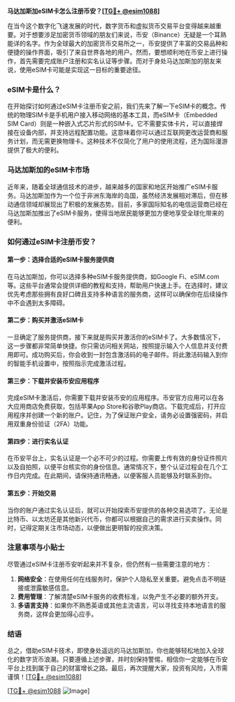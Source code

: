 **马达加斯加eSIM卡怎么注册币安？[[TG💪+ @esim1088](https://t.me/s/esim1088)]**

在当今这个数字化飞速发展的时代，数字货币和虚拟货币交易平台变得越来越重要。对于想要涉足加密货币领域的朋友们来说，币安（Binance）无疑是一个耳熟能详的名字。作为全球最大的加密货币交易所之一，币安提供了丰富的交易品种和便捷的操作界面，吸引了来自世界各地的用户。然而，要想顺利地在币安上进行操作，首先需要完成账户注册和实名认证等步骤。而对于身处马达加斯加的朋友来说，使用eSIM卡可能是实现这一目标的重要途径。

### eSIM卡是什么？

在开始探讨如何通过eSIM卡注册币安之前，我们先来了解一下eSIM卡的概念。传统的物理SIM卡是手机用户接入移动网络的基本工具，而eSIM卡（Embedded SIM Card）则是一种嵌入式芯片形式的SIM卡。它不需要实体卡片，可以直接焊接在设备内部，并支持远程配置功能。这意味着你可以通过互联网更改运营商和服务计划，而无需更换物理卡。这种技术不仅简化了用户的使用流程，还为国际漫游提供了极大的便利。

### 马达加斯加的eSIM卡市场

近年来，随着全球通信技术的进步，越来越多的国家和地区开始推广eSIM卡服务。马达加斯加作为一个位于非洲东海岸的岛国，虽然经济发展相对滞后，但在移动通信领域却展现出了积极的发展态势。目前，多家国际知名的电信运营商已经在马达加斯加推出了eSIM卡服务，使得当地居民能够更加方便地享受全球化带来的便利。

### 如何通过eSIM卡注册币安？

#### 第一步：选择合适的eSIM卡服务提供商

在马达加斯加，你可以选择多种eSIM卡服务提供商，如Google Fi、eSIM.com等。这些平台通常会提供详细的教程和支持，帮助用户快速上手。在选择时，建议优先考虑那些拥有良好口碑且支持多种语言的服务商，这样可以确保你在后续操作中不会遇到太多障碍。

#### 第二步：购买并激活eSIM卡

一旦确定了服务提供商，接下来就是购买并激活你的eSIM卡了。大多数情况下，这一步骤都非常简单快捷。你只需访问相关网站，按照提示输入个人信息并支付费用即可。成功购买后，你会收到一封包含激活码的电子邮件。将此激活码输入到你的智能手机设置中，按照指示完成激活过程。

#### 第三步：下载并安装币安应用程序

完成eSIM卡激活后，你需要下载并安装币安的应用程序。币安官方应用可以在各大应用商店免费获取，包括苹果App Store和谷歌Play商店。下载完成后，打开应用程序并创建一个新的账户。记住，为了保证账户安全，请务必设置强密码，并启用双重身份验证（2FA）功能。

#### 第四步：进行实名认证

在币安平台上，实名认证是一个必不可少的过程。你需要上传有效的身份证件照片以及自拍照，以便平台核实你的身份信息。通常情况下，整个认证过程会在几个工作日内完成。在此期间，请保持通讯畅通，以便客服人员能够及时联系到你。

#### 第五步：开始交易

当你的账户通过实名认证后，就可以开始探索币安提供的各种交易选项了。无论是比特币、以太坊还是其他新兴代币，你都可以根据自己的需求进行买卖操作。同时，记得定期关注市场动态，以便做出更明智的投资决策。

### 注意事项与小贴士

尽管通过eSIM卡注册币安听起来并不复杂，但仍然有一些需要注意的地方：

1. **网络安全**：在使用任何在线服务时，保护个人隐私至关重要。避免点击不明链接或泄露敏感信息。
2. **费用管理**：了解清楚eSIM卡服务的收费标准，以免产生不必要的额外开支。
3. **多语言支持**：如果你不熟悉英语或其他主流语言，可以寻找支持本地语言的服务商，这样会更加得心应手。

### 结语

总之，借助eSIM卡技术，即使身处遥远的马达加斯加，你也能够轻松地加入全球化的数字货币浪潮。只要遵循上述步骤，并时刻保持警惕，相信你一定能够在币安平台上找到属于自己的财富增长之路。最后，再次提醒大家，投资有风险，入市需谨慎！[[TG💪+ @esim1088](https://t.me/s/esim1088)] 

[[TG💪+ @esim1088](https://t.me/s/esim1088) ![Image](https://i.postimg.cc/4NQfJmqS/Snipaste-2025-05-13-00-14-12.png)]